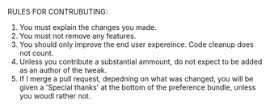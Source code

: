 RULES FOR CONTRUBUTING:

1. You must explain the changes you made.
2. You must not remove any features.
3. You should only improve the end user expereince. Code cleanup does not count.
4. Unless you contribute a substantial ammount, do not expect to be added as an author of the tweak.
5. If I merge a pull request, depedning on what was changed, you will be given a 'Special thanks' at the bottom of the preference bundle, unless you woudl rather not.
